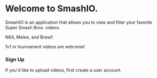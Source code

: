 # Welcome to SmashIO.

SmashIO is an application that allows you to view and filter your favorite Super Smash Bros. videos.

N64, Melee, and Brawl!

1v1 or tournament videos are welcome!

### Sign Up
If you'd like to upload videos, first create a user account.
